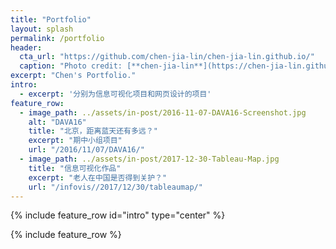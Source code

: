 ```yaml
---
title: "Portfolio"
layout: splash
permalink: /portfolio
header:
  cta_url: "https://github.com/chen-jia-lin/chen-jia-lin.github.io/"
  caption: "Photo credit: [**chen-jia-lin**](https://chen-jia-lin.github.io/)"
excerpt: "Chen's Portfolio."
intro: 
  - excerpt: '分别为信息可视化项目和网页设计的项目'
feature_row:
  - image_path: ../assets/in-post/2016-11-07-DAVA16-Screenshot.jpg
    alt: "DAVA16"
    title: "北京，距离蓝天还有多远？"
    excerpt: "期中小组项目"
    url: "/2016/11/07/DAVA16/"
  - image_path: ../assets/in-post/2017-12-30-Tableau-Map.jpg
    title: "信息可视化作品"
    excerpt: "老人在中国是否得到关护？"
    url: "/infovis//2017/12/30/tableaumap/"
---
```


{% include feature_row id="intro" type="center" %}

{% include feature_row %}
